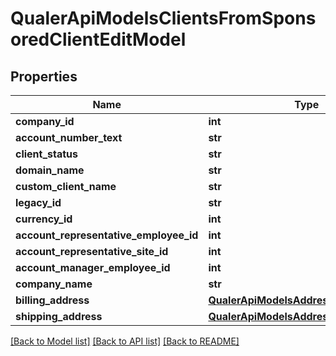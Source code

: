 # QualerApiModelsClientsFromSponsoredClientEditModel

## Properties
Name | Type | Description | Notes
------------ | ------------- | ------------- | -------------
**company_id** | **int** |  | [optional] 
**account_number_text** | **str** |  | [optional] 
**client_status** | **str** |  | [optional] 
**domain_name** | **str** |  | [optional] 
**custom_client_name** | **str** |  | [optional] 
**legacy_id** | **str** |  | [optional] 
**currency_id** | **int** |  | [optional] 
**account_representative_employee_id** | **int** |  | [optional] 
**account_representative_site_id** | **int** |  | [optional] 
**account_manager_employee_id** | **int** |  | [optional] 
**company_name** | **str** |  | [optional] 
**billing_address** | [**QualerApiModelsAddressAddressModel**](QualerApiModelsAddressAddressModel.md) |  | [optional] 
**shipping_address** | [**QualerApiModelsAddressAddressModel**](QualerApiModelsAddressAddressModel.md) |  | [optional] 

[[Back to Model list]](../README.md#documentation-for-models) [[Back to API list]](../README.md#documentation-for-api-endpoints) [[Back to README]](../README.md)

